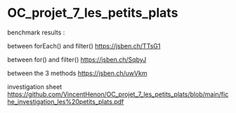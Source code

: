 # OC_projet_7_les_petits_plats

benchmark results : 

between forEach() and filter()
https://jsben.ch/TTsG1

between for() and filter()
https://jsben.ch/SqbyJ

between the 3 methods
https://jsben.ch/uwVkm

investigation sheet
https://github.com/VincentHenon/OC_projet_7_les_petits_plats/blob/main/fiche_investigation_les%20petits_plats.pdf